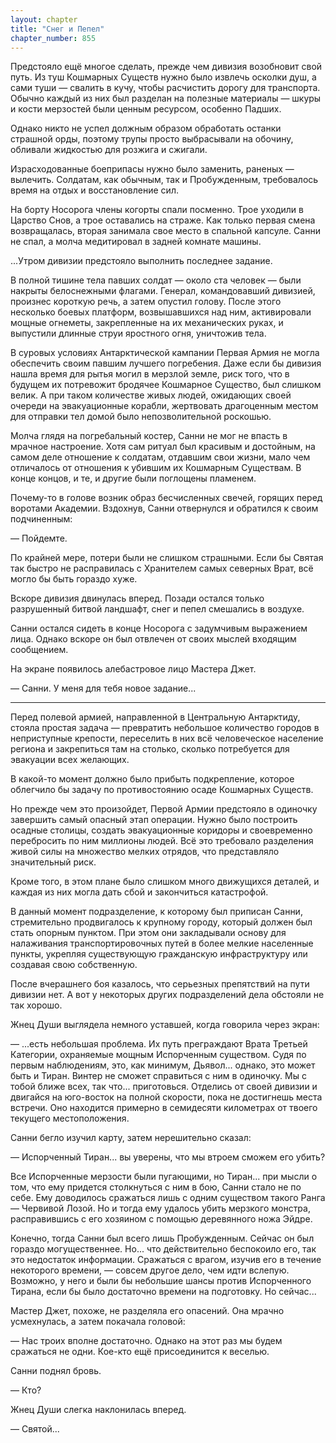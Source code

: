 ```yaml
---
layout: chapter
title: "Снег и Пепел"
chapter_number: 855
---
```


Предстояло ещё многое сделать, прежде чем дивизия возобновит свой путь. Из туш Кошмарных Существ нужно было извлечь осколки душ, а сами туши — свалить в кучу, чтобы расчистить дорогу для транспорта. Обычно каждый из них был разделан на полезные материалы — шкуры и кости мерзостей были ценным ресурсом, особенно Падших.

Однако никто не успел должным образом обработать останки страшной орды, поэтому трупы просто выбрасывали на обочину, обливали жидкостью для розжига и сжигали.

Израсходованные боеприпасы нужно было заменить, раненых — вылечить. Солдатам, как обычным, так и Пробужденным, требовалось время на отдых и восстановление сил.

На борту Носорога члены когорты спали посменно. Трое уходили в Царство Снов, а трое оставались на страже. Как только первая смена возвращалась, вторая занимала свое место в спальной капсуле. Санни не спал, а молча медитировал в задней комнате машины.

...Утром дивизии предстояло выполнить последнее задание.

В полной тишине тела павших солдат — около ста человек — были накрыты белоснежными флагами. Генерал, командовавший дивизией, произнес короткую речь, а затем опустил голову. После этого несколько боевых платформ, возвышавшихся над ним, активировали мощные огнеметы, закрепленные на их механических руках, и выпустили длинные струи яростного огня, уничтожив тела.

В суровых условиях Антарктической кампании Первая Армия не могла обеспечить своим павшим лучшего погребения. Даже если бы дивизия нашла время для рытья могил в мерзлой земле, риск того, что в будущем их потревожит бродячее Кошмарное Существо, был слишком велик. А при таком количестве живых людей, ожидающих своей очереди на эвакуационные корабли, жертвовать драгоценным местом для отправки тел домой было непозволительной роскошью.

Молча глядя на погребальный костер, Санни не мог не впасть в мрачное настроение. Хотя сам ритуал был красивым и достойным, на самом деле отношение к солдатам, отдавшим свои жизни, мало чем отличалось от отношения к убившим их Кошмарным Существам. В конце концов, и те, и другие были поглощены пламенем.

Почему-то в голове возник образ бесчисленных свечей, горящих перед воротами Академии. Вздохнув, Санни отвернулся и обратился к своим подчиненным:

— Пойдемте.

По крайней мере, потери были не слишком страшными. Если бы Святая так быстро не расправилась с Хранителем самых северных Врат, всё могло бы быть гораздо хуже.

Вскоре дивизия двинулась вперед. Позади остался только разрушенный битвой ландшафт, снег и пепел смешались в воздухе.

Санни остался сидеть в конце Носорога с задумчивым выражением лица. Однако вскоре он был отвлечен от своих мыслей входящим сообщением.

На экране появилось алебастровое лицо Мастера Джет.

— Санни. У меня для тебя новое задание...

***

Перед полевой армией, направленной в Центральную Антарктиду, стояла простая задача — превратить небольшое количество городов в неприступные крепости, переселить в них всё человеческое население региона и закрепиться там на столько, сколько потребуется для эвакуации всех желающих.

В какой-то момент должно было прибыть подкрепление, которое облегчило бы задачу по противостоянию осаде Кошмарных Существ.

Но прежде чем это произойдет, Первой Армии предстояло в одиночку завершить самый опасный этап операции. Нужно было построить осадные столицы, создать эвакуационные коридоры и своевременно перебросить по ним миллионы людей. Всё это требовало разделения живой силы на множество мелких отрядов, что представляло значительный риск.

Кроме того, в этом плане было слишком много движущихся деталей, и каждая из них могла дать сбой и закончиться катастрофой.

В данный момент подразделение, к которому был приписан Санни, стремительно продвигалось к крупному городу, который должен был стать опорным пунктом. При этом они закладывали основу для налаживания транспортировочных путей в более мелкие населенные пункты, укрепляя существующую гражданскую инфраструктуру или создавая свою собственную.

После вчерашнего боя казалось, что серьезных препятствий на пути дивизии нет. А вот у некоторых других подразделений дела обстояли не так хорошо.

Жнец Души выглядела немного уставшей, когда говорила через экран:

— ...есть небольшая проблема. Их путь преграждают Врата Третьей Категории, охраняемые мощным Испорченным существом. Судя по первым наблюдениям, это, как минимум, Дьявол... однако, это может быть и Тиран. Винтер не сможет справиться с ним в одиночку. Мы с тобой ближе всех, так что... приготовься. Отделись от своей дивизии и двигайся на юго-восток на полной скорости, пока не достигнешь места встречи. Оно находится примерно в семидесяти километрах от твоего текущего местоположения.

Санни бегло изучил карту, затем нерешительно сказал:

— Испорченный Тиран... вы уверены, что мы втроем сможем его убить?

Все Испорченные мерзости были пугающими, но Тиран... при мысли о том, что ему придется столкнуться с ним в бою, Санни стало не по себе. Ему доводилось сражаться лишь с одним существом такого Ранга — Червивой Лозой. Но и тогда ему удалось убить мерзкого монстра, расправившись с его хозяином с помощью деревянного ножа Эйдре.

Конечно, тогда Санни был всего лишь Пробужденным. Сейчас он был гораздо могущественнее. Но... что действительно беспокоило его, так это недостаток информации. Сражаться с врагом, изучив его в течение некоторого времени, — совсем другое дело, чем идти вслепую. Возможно, у него и были бы небольшие шансы против Испорченного Тирана, если бы было достаточно времени на подготовку. Но сейчас...

Мастер Джет, похоже, не разделяла его опасений. Она мрачно усмехнулась, а затем покачала головой:

— Нас троих вполне достаточно. Однако на этот раз мы будем сражаться не одни. Кое-кто ещё присоединится к веселью.

Санни поднял бровь.

— Кто?

Жнец Души слегка наклонилась вперед.

— Святой...